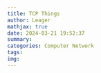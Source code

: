 ```yaml
---
title: TCP Things
author: Leager
mathjax: true
date: 2024-03-21 19:52:37
summary:
categories: Computer Network
tags:
img:
---
```

